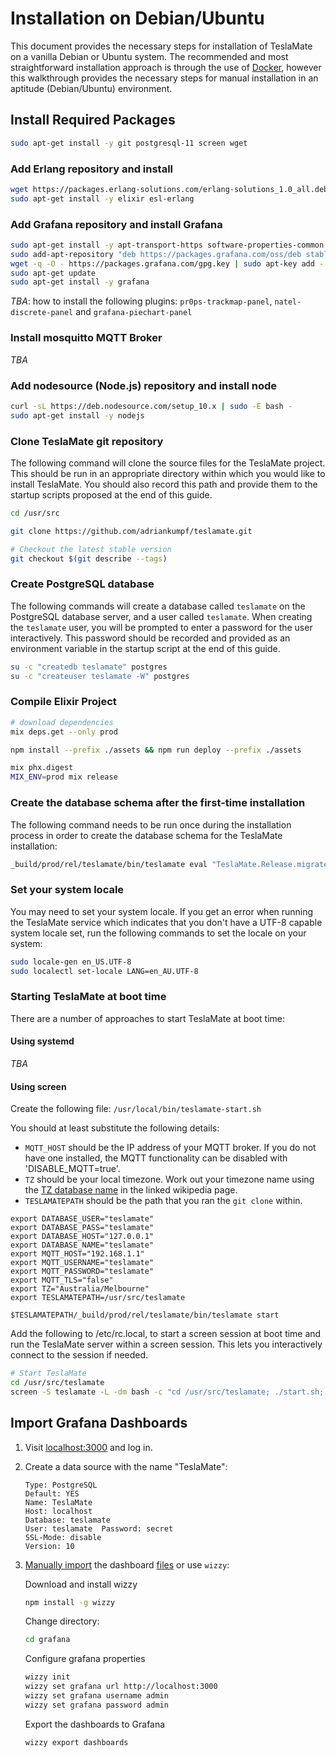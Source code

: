 # Installation on Debian/Ubuntu

This document provides the necessary steps for installation of TeslaMate on a vanilla Debian or Ubuntu system. The recommended and most straightforward installation approach is through the use of [Docker](docker.md), however this walkthrough provides the necessary steps for manual installation in an aptitude (Debian/Ubuntu) environment.

## Install Required Packages

```bash
sudo apt-get install -y git postgresql-11 screen wget
```

### Add Erlang repository and install

```bash
wget https://packages.erlang-solutions.com/erlang-solutions_1.0_all.deb && sudo dpkg -i erlang-solutions_1.0_all.deb
sudo apt-get install -y elixir esl-erlang
```

### Add Grafana repository and install Grafana

```bash
sudo apt-get install -y apt-transport-https software-properties-common
sudo add-apt-repository "deb https://packages.grafana.com/oss/deb stable main"
wget -q -O - https://packages.grafana.com/gpg.key | sudo apt-key add -
sudo apt-get update
sudo apt-get install -y grafana
```

_TBA_: how to install the following plugins: `pr0ps-trackmap-panel`, `natel-discrete-panel` and `grafana-piechart-panel`

### Install mosquitto MQTT Broker

_TBA_

### Add nodesource (Node.js) repository and install node

```bash
curl -sL https://deb.nodesource.com/setup_10.x | sudo -E bash -
sudo apt-get install -y nodejs
```

### Clone TeslaMate git repository

The following command will clone the source files for the TeslaMate project. This should be run in an appropriate directory within which you would like to install TeslaMate. You should also record this path and provide them to the startup scripts proposed at the end of this guide.

```bash
cd /usr/src

git clone https://github.com/adriankumpf/teslamate.git

# Checkout the latest stable version
git checkout $(git describe --tags)
```

### Create PostgreSQL database

The following commands will create a database called `teslamate` on the PostgreSQL database server, and a user called `teslamate`. When creating the `teslamate` user, you will be prompted to enter a password for the user interactively. This password should be recorded and provided as an environment variable in the startup script at the end of this guide.

```bash
su -c "createdb teslamate" postgres
su -c "createuser teslamate -W" postgres
```

### Compile Elixir Project

```bash
# download dependencies
mix deps.get --only prod

npm install --prefix ./assets && npm run deploy --prefix ./assets

mix phx.digest
MIX_ENV=prod mix release
```

### Create the database schema after the first-time installation

The following command needs to be run once during the installation process in order to create the database schema for the TeslaMate installation:

```bash
_build/prod/rel/teslamate/bin/teslamate eval "TeslaMate.Release.migrate"
```

### Set your system locale

You may need to set your system locale. If you get an error when running the TeslaMate service which indicates that you don't have a UTF-8 capable system locale set, run the following commands to set the locale on your system:

```bash
sudo locale-gen en_US.UTF-8
sudo localectl set-locale LANG=en_AU.UTF-8
```

### Starting TeslaMate at boot time

There are a number of approaches to start TeslaMate at boot time:

#### Using systemd

_TBA_

#### Using screen

Create the following file: `/usr/local/bin/teslamate-start.sh`

You should at least substitute the following details:

- `MQTT_HOST` should be the IP address of your MQTT broker. If you do not have one installed, the MQTT functionality can be disabled with 'DISABLE_MQTT=true'.
- `TZ` should be your local timezone. Work out your timezone name using the [TZ database name](https://en.wikipedia.org/wiki/List_of_tz_database_time_zones) in the linked wikipedia page.
- `TESLAMATEPATH` should be the path that you ran the `git clone` within.

```
export DATABASE_USER="teslamate"
export DATABASE_PASS="teslamate"
export DATABASE_HOST="127.0.0.1"
export DATABASE_NAME="teslamate"
export MQTT_HOST="192.168.1.1"
export MQTT_USERNAME="teslamate"
export MQTT_PASSWORD="teslamate"
export MQTT_TLS="false"
export TZ="Australia/Melbourne"
export TESLAMATEPATH=/usr/src/teslamate

$TESLAMATEPATH/_build/prod/rel/teslamate/bin/teslamate start
```

Add the following to /etc/rc.local, to start a screen session at boot time and run the TeslaMate server within a screen session. This lets you interactively connect to the session if needed.

```bash
# Start TeslaMate
cd /usr/src/teslamate
screen -S teslamate -L -dm bash -c "cd /usr/src/teslamate; ./start.sh; exec sh"
```

## Import Grafana Dashboards

1.  Visit [localhost:3000](http://localhost:3000) and log in.

2.  Create a data source with the name "TeslaMate":

    ```
    Type: PostgreSQL
    Default: YES
    Name: TeslaMate
    Host: localhost
    Database: teslamate
    User: teslamate  Password: secret
    SSL-Mode: disable
    Version: 10
    ```

3.  [Manually import](https://grafana.com/docs/reference/export_import/#importing-a-dashboard) the dashboard [files](https://github.com/adriankumpf/teslamate/tree/master/grafana/dashboards) or use `wizzy`:

    Download and install wizzy

    ```bash
    npm install -g wizzy
    ```

    Change directory:

    ```bash
    cd grafana
    ```

    Configure grafana properties

    ```bash
    wizzy init
    wizzy set grafana url http://localhost:3000
    wizzy set grafana username admin
    wizzy set grafana password admin
    ```

    Export the dashboards to Grafana

    ```bash
    wizzy export dashboards
    ```
